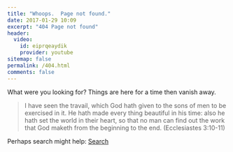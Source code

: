```yaml
---
title: "Whoops.  Page not found."
date: 2017-01-29 10:09
excerpt: "404 Page not found"
header:
  video:
    id: eiprqeaydik
    provider: youtube
sitemap: false
permalink: /404.html
comments: false
---
```


What were you looking for?  Things are here for a time then vanish away.  

> I have seen the travail, which God hath given to the sons of men to be exercised in it. He hath made every thing beautiful in his time: also he hath set the world in their heart, so that no man can find out the work that God maketh from the beginning to the end. (Ecclesiastes 3:10-11)

Perhaps search might help: [Search](/search/)
